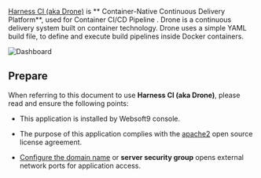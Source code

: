 [Harness CI (aka Drone)](https://drone.io/) is ** Container-Native Continuous Delivery Platform**, used for Container CI/CD Pipeline . Drone is a continuous delivery system built on container technology. Drone uses a simple YAML build file, to define and execute build pipelines inside Docker containers.


![Dashboard](https://libs.websoft9.com/Websoft9/DocsPicture/zh/drone/drone-gui-websoft9.png)


## Prepare

When referring to this document to use **Harness CI (aka Drone)**, please read and ensure the following points:

- This application is installed by Websoft9 console.

- The purpose of this application complies with the [apache2](https://opensource.org/licenses/Apache-2.0) open source license agreement.

- [Configure the domain name](./domain-set) or **server security group** opens external network ports for application access.